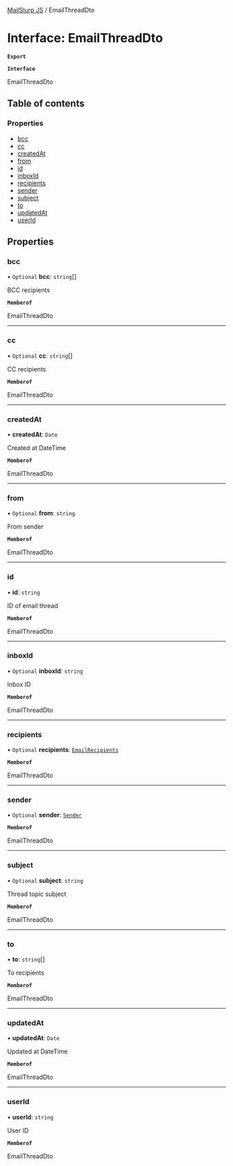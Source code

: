 [MailSlurp JS](../README.md) / EmailThreadDto

# Interface: EmailThreadDto

**`Export`**

**`Interface`**

EmailThreadDto

## Table of contents

### Properties

- [bcc](EmailThreadDto.md#bcc)
- [cc](EmailThreadDto.md#cc)
- [createdAt](EmailThreadDto.md#createdat)
- [from](EmailThreadDto.md#from)
- [id](EmailThreadDto.md#id)
- [inboxId](EmailThreadDto.md#inboxid)
- [recipients](EmailThreadDto.md#recipients)
- [sender](EmailThreadDto.md#sender)
- [subject](EmailThreadDto.md#subject)
- [to](EmailThreadDto.md#to)
- [updatedAt](EmailThreadDto.md#updatedat)
- [userId](EmailThreadDto.md#userid)

## Properties

### bcc

• `Optional` **bcc**: `string`[]

BCC recipients

**`Memberof`**

EmailThreadDto

___

### cc

• `Optional` **cc**: `string`[]

CC recipients

**`Memberof`**

EmailThreadDto

___

### createdAt

• **createdAt**: `Date`

Created at DateTime

**`Memberof`**

EmailThreadDto

___

### from

• `Optional` **from**: `string`

From sender

**`Memberof`**

EmailThreadDto

___

### id

• **id**: `string`

ID of email thread

**`Memberof`**

EmailThreadDto

___

### inboxId

• `Optional` **inboxId**: `string`

Inbox ID

**`Memberof`**

EmailThreadDto

___

### recipients

• `Optional` **recipients**: [`EmailRecipients`](EmailRecipients.md)

**`Memberof`**

EmailThreadDto

___

### sender

• `Optional` **sender**: [`Sender`](Sender.md)

**`Memberof`**

EmailThreadDto

___

### subject

• `Optional` **subject**: `string`

Thread topic subject

**`Memberof`**

EmailThreadDto

___

### to

• **to**: `string`[]

To recipients

**`Memberof`**

EmailThreadDto

___

### updatedAt

• **updatedAt**: `Date`

Updated at DateTime

**`Memberof`**

EmailThreadDto

___

### userId

• **userId**: `string`

User ID

**`Memberof`**

EmailThreadDto
